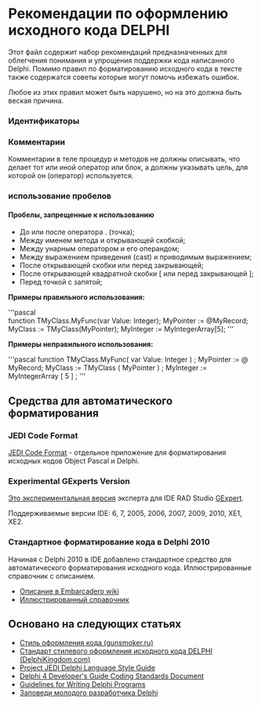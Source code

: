 # Рекомендации по оформлению исходного кода DELPHI

Этот файл содержит набор рекомендаций предназначенных для облегчения понимания и упрощения поддержки кода написанного Delphi. Помимо правил по форматированию исходного кода в тексте также содержатся советы которые могут помочь избежать ошибок.

Любое из этих правил может быть нарушено, но на это должна быть веская причина.


### Идентификаторы

### Комментарии

Комментарии в теле процедур и методов не должны описывать, что делает тот или иной оператор или блок, а должны указывать цель, для которой он (оператор) используется.

### использование пробелов

#### Пробелы, запрещенные к использованию

  * До или после оператора . (точка);
  * Между именем метода и открывающей скобкой;
  * Между унарным оператором и его операндом;
  * Между выражением приведения (cast) и приводимым выражением;
  * После открывающей скобки или перед закрывающей;
  * После открывающей квадратной скобки [ или перед закрывающей ];
  * Перед точкой с запятой;

**Примеры правильного использования:**

'''pascal    
function TMyClass.MyFunc(var Value: Integer);
MyPointer := @MyRecord;
MyClass := TMyClass(MyPointer);
MyInteger := MyIntegerArray[5];
'''

**Примеры неправильного использования:**

'''pascal
function TMyClass.MyFunc( var Value: Integer ) ;
MyPointer := @ MyRecord;
MyClass := TMyClass ( MyPointer ) ;
MyInteger := MyIntegerArray [ 5 ] ;
'''

## Средства для автоматического форматирования

### JEDI Code Format
 [JEDI Code Format](http://jedicodeformat.sourceforge.net/) - отдельное приложение для форматирования исходных кодов Object Pascal и Delphi.
  

### Experimental GExperts Version 
[Это экспериментальная версия](http://www.dummzeuch.de/delphi/gexperts/english.html) эксперта для IDE RAD Studio [GExpert](http://www.gexperts.org/).  

Поддерживаемые версии IDE: 6, 7, 2005, 2006, 2007, 2009, 2010, XE1, XE2.

### Стандартное форматирование кода в Delphi 2010

Начиная с Delphi 2010 в IDE добавлено стандартное средство для автоматического форматирования исходного кода. Иллюстрированные справочник с описанием.

  * [Описание в Embarcadero wiki](http://docwiki.embarcadero.com/RADStudio/XE5/en/Source_Code_Formatter)
  * [Иллюстрированный справочник](http://www.webdelphi.ru/2010/10/formatter-delphi-xe-2/)

## Основано на следующих статьях

  * [Стиль оформления кода (gunsmoker.ru)](http://www.gunsmoker.ru/2010/07/blog-post.html)
  * [Стандарт стилевого оформления исходного кода DELPHI (DelphiKingdom.com)](http://www.delphikingdom.com/asp/viewitem.asp?catalogid=802)
  * [Project JEDI Delphi Language Style Guide](http://wiki.delphi-jedi.org/index.php?title=Style_Guide)
  * [Delphi 4 Developer's Guide Coding Standards Document](http://www.econos.de/delphi/cs.html)
  * [Guidelines for Writing Delphi Programs](http://mc-computing.com/languages/Delphi/Style_Guides.html)
  * [Заповеди молодого разработчика Delphi](http://habrahabr.ru/post/104377/)
